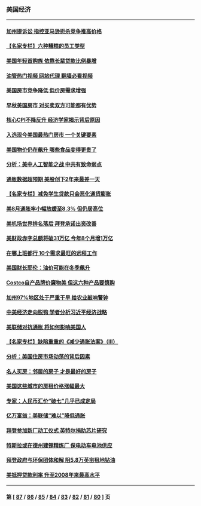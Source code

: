### 美国经济
---
#### [加州提诉讼 指控亚马逊扼杀竞争推高价格](../../pages/ncid1078158/n13825186.md?09152045) 
#### [【名家专栏】六种糟糕的员工类型](../../pages/ncid1078158/n13824975.md?09152045) 
#### [美国年轻首购族 依靠长辈贷款比例暴增](../../pages/ncid1078158/n13824734.md?09152045) 
#### [油管热门视频 网站代理 翻墙必看视频](http://209.222.30.114:81/youtube.html?09152045)
#### [美国房市竞争降低 低价房需求增强](../../pages/ncid1078158/n13824698.md?09152045) 
#### [早秋美国房市 对买卖双方可能都有优势](../../pages/ncid1078158/n13824679.md?09152045) 
#### [核心CPI不降反升 经济学家揭示背后原因](../../pages/ncid1078158/n13824574.md?09152045) 
#### [入选现今美国最热门房市 一个关键要素](../../pages/ncid1078158/n13824650.md?09152045) 
#### [美国物价仍在飙升 哪些食品变得更贵了](../../pages/ncid1078158/n13824482.md?09152045) 
#### [分析：美中人工智能之战 中共有致命弱点](../../pages/ncid1078158/n13824391.md?09152045) 
#### [通胀数据超预期 美股创下2年来最差一天](../../pages/ncid1078158/n13824353.md?09152045) 
#### [【名家专栏】减免学生贷款只会恶化通货膨胀](../../pages/ncid1078158/n13824062.md?09152045) 
#### [美8月通胀率小幅放缓至8.3% 但仍居高位](../../pages/ncid1078158/n13824139.md?09152045) 
#### [美机场世界排名落后 拜登承诺出资改善](../../pages/ncid1078158/n13823411.md?09152045) 
#### [美财政赤字总额将破31万亿 今年8个月增1万亿](../../pages/ncid1078158/n13823320.md?09152045) 
#### [在哪上班都行 10个需求最旺的远程工作](../../pages/ncid1078158/n13818968.md?09152045) 
#### [美国财长耶伦：油价可能在冬季飙升](../../pages/ncid1078158/n13822671.md?09152045) 
#### [Costco自产品牌价廉物美 但这六种产品要慎购](../../pages/ncid1078158/n13818935.md?09152045) 
#### [加州97%地区处于严重干旱 给农业敲响警钟](../../pages/ncid1078158/n13821995.md?09152045) 
#### [中美经济走向脱钩 学者分析习近平经济战略](../../pages/ncid1078158/n13821985.md?09152045) 
#### [美联储对抗通胀 将如何影响美国人](../../pages/ncid1078158/n13821984.md?09152045) 
#### [【名家专栏】缺陷重重的《减少通胀法案》（III）](../../pages/ncid1078158/n13820967.md?09152045) 
#### [分析：美国住房市场动荡的背后因素](../../pages/ncid1078158/n13821249.md?09152045) 
#### [名人买房：邻居的房子 才是最好的房子](../../pages/ncid1078158/n13821290.md?09152045) 
#### [美国这些城市的房租价格涨幅最大](../../pages/ncid1078158/n13821220.md?09152045) 
#### [专家：人民币汇价“破七”几乎已成定局](../../pages/ncid1078158/n13821198.md?09152045) 
#### [亿万富翁：美联储“难以”降低通胀](../../pages/ncid1078158/n13821187.md?09152045) 
#### [拜登参加新厂动工仪式 英特尔捐助芯片研究](../../pages/ncid1078158/n13821014.md?09152045) 
#### [特斯拉或在德州建锂精炼厂 保电动车电池供应](../../pages/ncid1078158/n13821081.md?09152045) 
#### [拜登政府与环保团体和解 阻5.8万英亩租地钻油](../../pages/ncid1078158/n13820362.md?09152045) 
#### [美抵押贷款利率 升至2008年来最高水平](../../pages/ncid1078158/n13820361.md?09152045) 

---
#### 第 [ [87](./87.md?09152045) / [86](./86.md?09152045) / [85](./85.md?09152045) / [84](./84.md?09152045) / [83](./83.md?09152045) / [82](./82.md?09152045) / [81](./81.md?09152045) / [80](./80.md?09152045) ] 页
